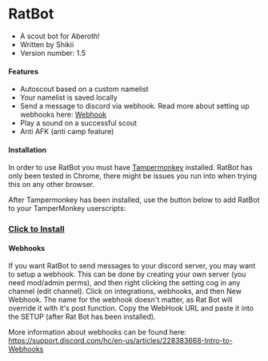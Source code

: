 # RatBot
- A scout bot for Aberoth!
- Written by Shikii
- Version number: 1.5

#### Features
- Autoscout based on a custom namelist
- Your namelist is saved locally
- Send a message to discord via webhook. Read more about setting up webhooks here: [Webhook](https://github.com/Shikster/RatBot#Webhooks)
- Play a sound on a successful scout
- Anti AFK (anti camp feature)


#### Installation
In order to use RatBot you must have [Tampermonkey](https://www.tampermonkey.net/) installed.
RatBot has only been tested in Chrome, there might be issues you run into when trying this on any other browser.

After Tampermonkey has been installed, use the button below to add RatBot to your TamperMonkey userscripts:
### [Click to Install](https://github.com/Shikster/RatBot/raw/main/RatBot.user.js)

#### Webhooks
If you want RatBot to send messages to your discord server, you may want to setup a webhook.
This can be done by creating your own server (you need mod/admin perms), and then right clicking the setting cog in any channel (edit channel).
Click on integrations, webhooks, and then New Webhook. The name for the webhook doesn't matter, as Rat Bot will override it with it's post function. Copy the WebHook URL and paste it into the SETUP (after Rat Bot has been installed). 

More information about webhooks can be found here:
https://support.discord.com/hc/en-us/articles/228383668-Intro-to-Webhooks
